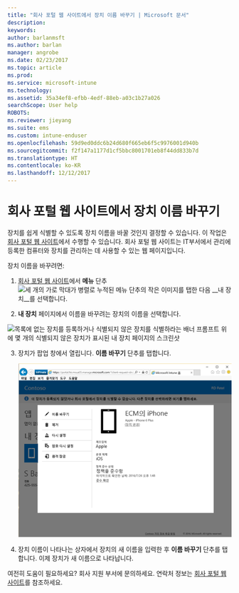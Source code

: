 ```yaml
---
title: "회사 포털 웹 사이트에서 장치 이름 바꾸기 | Microsoft 문서"
description: 
keywords: 
author: barlanmsft
ms.author: barlan
manager: angrobe
ms.date: 02/23/2017
ms.topic: article
ms.prod: 
ms.service: microsoft-intune
ms.technology: 
ms.assetid: 35a34ef8-efbb-4edf-88eb-a03c1b27a026
searchScope: User help
ROBOTS: 
ms.reviewer: jieyang
ms.suite: ems
ms.custom: intune-enduser
ms.openlocfilehash: 59d9ed0ddc6b24d680f665eb6f5c9976001d940b
ms.sourcegitcommit: f2f147a1177d1cf5bbc8001701eb8f44dd833b7d
ms.translationtype: HT
ms.contentlocale: ko-KR
ms.lasthandoff: 12/12/2017
---
```

# <a name="rename-your-device-from-the-company-portal-website"></a>회사 포털 웹 사이트에서 장치 이름 바꾸기

장치를 쉽게 식별할 수 있도록 장치 이름을 바꿀 것인지 결정할 수 있습니다. 이 작업은 [회사 포털 웹 사이트](https://portal.manage.microsoft.com#HelpDeskDialog)에서 수행할 수 있습니다. 회사 포털 웹 사이트는 IT부서에서 관리에 등록한 컴퓨터와 장치를 관리하는 데 사용할 수 있는 웹 페이지입니다.

장치 이름을 바꾸려면:

1.  [회사 포털 웹 사이트](https://portal.manage.microsoft.com#HelpDeskDialog)에서 __메뉴__ 단추 ![세 개의 가로 막대가 병렬로 누적된 메뉴 단추의 작은 이미지](/Intune/whats-new/media/CP_hamburger_menu.png)를 탭한 다음 __내 장치__를 선택합니다.

2. __내 장치__ 페이지에서 이름을 바꾸려는 장치의 이름을 선택합니다.

  ![목록에 없는 장치를 등록하거나 식별되지 않은 장치를 식별하라는 배너 프롬프트 위에 몇 개의 식별되지 않은 장치가 표시된 내 장치 페이지의 스크린샷](./media/macOS_enroll_002_tap_here_banner.png)

3.  장치가 팝업 창에서 열립니다. **이름 바꾸기** 단추를 탭합니다.

    ![이름 바꾸기, 제거, 장치 다시 설정, 암호 다시 설정, 원격 잠금 등 회사 포털 웹 사이트에서 선택한 장치에 대한 모든 옵션 ](./media/iwp-screen-with-all-options.png)

4.  장치 이름이 나타나는 상자에서 장치의 새 이름을 입력한 후 **이름 바꾸기** 단추를 탭합니다. 이제 장치가 새 이름으로 나타납니다.

여전히 도움이 필요하세요? 회사 지원 부서에 문의하세요. 연락처 정보는 [회사 포털 웹 사이트](https://portal.manage.microsoft.com#HelpDeskDialog)를 참조하세요.
